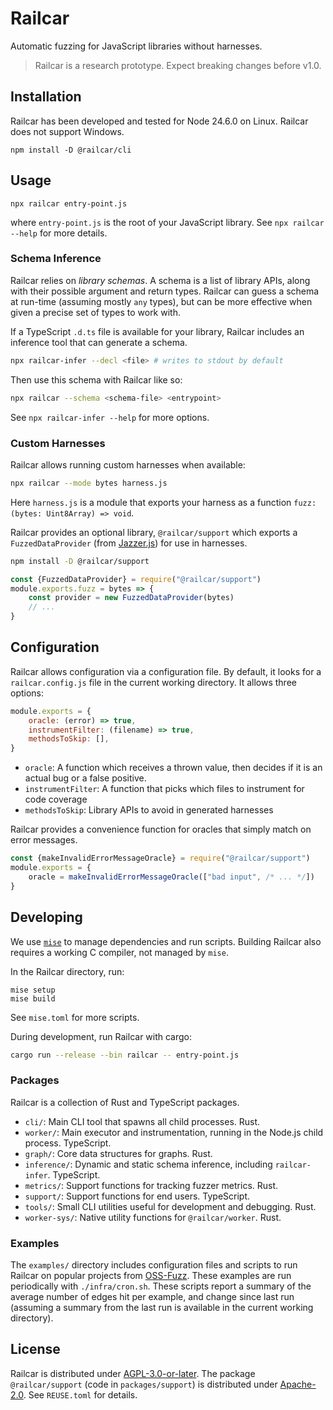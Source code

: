 # Railcar

Automatic fuzzing for JavaScript libraries without harnesses.

> Railcar is a research prototype. Expect breaking changes before v1.0.

## Installation

Railcar has been developed and tested for Node 24.6.0 on Linux. Railcar does not support Windows.
```
npm install -D @railcar/cli
```

## Usage

```
npx railcar entry-point.js
```
where `entry-point.js` is the root of your JavaScript library. See `npx railcar --help` for more details.

### Schema Inference

Railcar relies on _library schemas_. A schema is a list of library APIs, along with their possible
argument and return types. Railcar can guess a schema at run-time (assuming mostly `any` types), but
can be more effective when given a precise set of types to work with.

If a TypeScript `.d.ts` file is available for your library, Railcar includes an inference tool
that can generate a schema.
```bash
npx railcar-infer --decl <file> # writes to stdout by default
```

Then use this schema with Railcar like so:
```bash
npx railcar --schema <schema-file> <entrypoint>
```

See `npx railcar-infer --help` for more options.

### Custom Harnesses

Railcar allows running custom harnesses when available:
```bash
npx railcar --mode bytes harness.js
```
Here `harness.js` is a module that exports your harness as a function `fuzz: (bytes: Uint8Array) => void`.

Railcar provides an optional library, `@railcar/support` which exports a `FuzzedDataProvider` (from [Jazzer.js](https://github.com/CodeIntelligenceTesting/jazzer))
for use in harnesses.
```bash
npm install -D @railcar/support
```
```javascript
const {FuzzedDataProvider} = require("@railcar/support")
module.exports.fuzz = bytes => {
    const provider = new FuzzedDataProvider(bytes)
    // ...
}
```

## Configuration

Railcar allows configuration via a configuration file. By default, it looks for a `railcar.config.js` file
in the current working directory. It allows three options:
```js
module.exports = {
    oracle: (error) => true,
    instrumentFilter: (filename) => true,
    methodsToSkip: [],
}
```
- `oracle`: A function which receives a thrown value, then decides if it is an actual bug or a false positive.
- `instrumentFilter`: A function that picks which files to instrument for code coverage
- `methodsToSkip`: Library APIs to avoid in generated harnesses

Railcar provides a convenience function for oracles that simply match on error messages.
```javascript
const {makeInvalidErrorMessageOracle} = require("@railcar/support")
module.exports = {
    oracle = makeInvalidErrorMessageOracle(["bad input", /* ... */])
}
```

## Developing

We use [`mise`](https://mise.jdx.dev/) to manage dependencies and run scripts. Building Railcar also requires a working C compiler,
not managed by `mise`.

In the Railcar directory, run:
```
mise setup
mise build
```
See `mise.toml` for more scripts.

During development, run Railcar with cargo:
```bash
cargo run --release --bin railcar -- entry-point.js
```

### Packages

Railcar is a collection of Rust and TypeScript packages.
- `cli/`: Main CLI tool that spawns all child processes. Rust.
- `worker/`: Main executor and instrumentation, running in the Node.js child process. TypeScript.
- `graph/`: Core data structures for graphs. Rust.
- `inference/`: Dynamic and static schema inference, including `railcar-infer`. TypeScript.
- `metrics/`: Support functions for tracking fuzzer metrics. Rust.
- `support/`: Support functions for end users. TypeScript.
- `tools/`: Small CLI utilities useful for development and debugging. Rust.
- `worker-sys/`: Native utility functions for `@railcar/worker`. Rust.

### Examples

The `examples/` directory includes configuration files and scripts to run Railcar on popular
projects from [OSS-Fuzz](https://github.com/google/oss-fuzz). These examples are run periodically with `./infra/cron.sh`.
These scripts report a summary of the average number of edges hit per example, and change since last run
(assuming a summary from the last run is available in the current working directory).

## License
Railcar is distributed under [AGPL-3.0-or-later](https://spdx.org/licenses/AGPL-3.0-or-later.html).
The package `@railcar/support` (code in `packages/support`) is distributed under [Apache-2.0](https://spdx.org/licenses/Apache-2.0.html).
See `REUSE.toml` for details.

